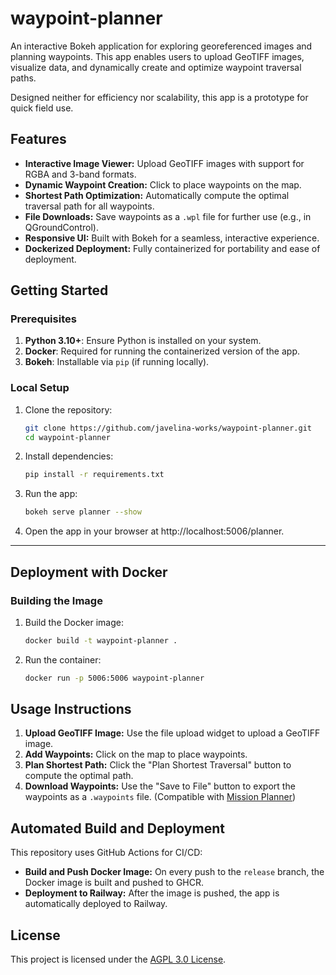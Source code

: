 # waypoint-planner
An interactive Bokeh application for exploring georeferenced images and planning waypoints. This app enables users to upload GeoTIFF images, visualize data, and dynamically create and optimize waypoint traversal paths. 

Designed neither for efficiency nor scalability, this app is a prototype for quick field use.


## Features
- **Interactive Image Viewer:** Upload GeoTIFF images with support for RGBA and 3-band formats.
- **Dynamic Waypoint Creation:** Click to place waypoints on the map.
- **Shortest Path Optimization:** Automatically compute the optimal traversal path for all waypoints.
- **File Downloads:** Save waypoints as a `.wpl` file for further use (e.g., in QGroundControl).
- **Responsive UI:** Built with Bokeh for a seamless, interactive experience.
- **Dockerized Deployment:** Fully containerized for portability and ease of deployment.

## Getting Started

### Prerequisites
1. **Python 3.10+**: Ensure Python is installed on your system.
2. **Docker**: Required for running the containerized version of the app.
3. **Bokeh**: Installable via `pip` (if running locally).

### Local Setup
1. Clone the repository:
   ```bash
   git clone https://github.com/javelina-works/waypoint-planner.git
   cd waypoint-planner
   ```

2. Install dependencies:
    ```bash
    pip install -r requirements.txt
    ```

3. Run the app:
    ```bash
    bokeh serve planner --show
    ```

4. Open the app in your browser at http://localhost:5006/planner.

---

## **Deployment with Docker**

### **Building the Image**
1. Build the Docker image:
    ```bash
    docker build -t waypoint-planner .
    ```

2. Run the container:
    ```bash
    docker run -p 5006:5006 waypoint-planner
    ```


## Usage Instructions

1. **Upload GeoTIFF Image:** Use the file upload widget to upload a GeoTIFF image.
2. **Add Waypoints:** Click on the map to place waypoints.
3. **Plan Shortest Path:** Click the "Plan Shortest Traversal" button to compute the optimal path.
4. **Download Waypoints:** Use the "Save to File" button to export the waypoints as a `.waypoints` file. (Compatible with [Mission Planner](https://ardupilot.org/planner/))

## Automated Build and Deployment

This repository uses GitHub Actions for CI/CD:
- **Build and Push Docker Image:** On every push to the `release` branch, the Docker image is built and pushed to GHCR.
- **Deployment to Railway:** After the image is pushed, the app is automatically deployed to Railway.

## License

This project is licensed under the [AGPL 3.0 License](LICENSE).
